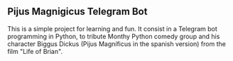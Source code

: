 ## Pijus Magnigicus Telegram Bot

This is a simple project for learning and fun. It consist in a Telegram bot programming in Python, to tribute Monthy Python comedy group and his character Biggus Dickus (Pijus Magníficus in the spanish version) from the film "Life of Brian".